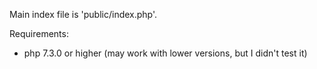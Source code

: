 Main index file is 'public/index.php'.

Requirements:
- php 7.3.0 or higher (may work with lower versions, but I didn't test it)
